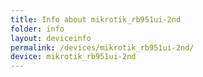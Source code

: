 ```yaml
---
title: Info about mikrotik_rb951ui-2nd
folder: info
layout: deviceinfo
permalink: /devices/mikrotik_rb951ui-2nd/
device: mikrotik_rb951ui-2nd
---
```

